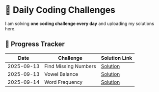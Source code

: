 # 🚀 Daily Coding Challenges

I am solving **one coding challenge every day** and uploading my solutions here.

## 📅 Progress Tracker  

| Date       | Challenge            | Solution Link             |
|------------|----------------------|---------------------------|
| 2025-09-13 | Find Missing Numbers | [Solution](./missingNumbers.js) |
| 2025-09-13 | Vowel Balance        | [Solution](./vowelBalance.js)  |
| 2025-09-14 | Word Frequency       | [Solution](./wordFrequency.js) |
